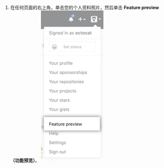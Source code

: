 1. 在任何页面的右上角，单击您的个人资料照片，然后单击 **Feature preview（功能预览）**。 ![功能预览按钮](/assets/images/help/settings/feature-preview-button.png)
